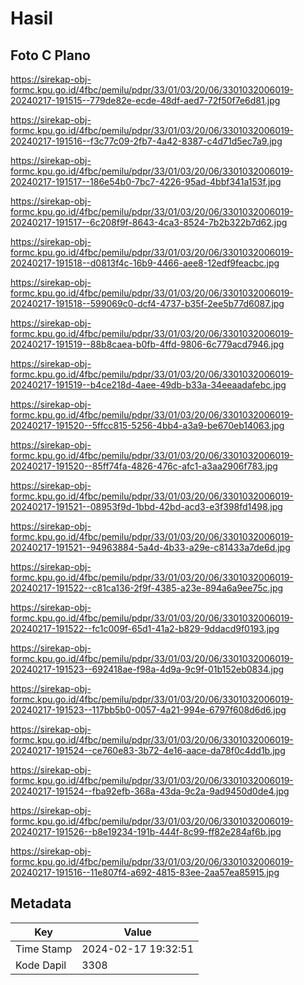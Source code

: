 # Hasil

## Foto C Plano

https://sirekap-obj-formc.kpu.go.id/4fbc/pemilu/pdpr/33/01/03/20/06/3301032006019-20240217-191515--779de82e-ecde-48df-aed7-72f50f7e6d81.jpg

https://sirekap-obj-formc.kpu.go.id/4fbc/pemilu/pdpr/33/01/03/20/06/3301032006019-20240217-191516--f3c77c09-2fb7-4a42-8387-c4d71d5ec7a9.jpg

https://sirekap-obj-formc.kpu.go.id/4fbc/pemilu/pdpr/33/01/03/20/06/3301032006019-20240217-191517--186e54b0-7bc7-4226-95ad-4bbf341a153f.jpg

https://sirekap-obj-formc.kpu.go.id/4fbc/pemilu/pdpr/33/01/03/20/06/3301032006019-20240217-191517--6c208f9f-8643-4ca3-8524-7b2b322b7d62.jpg

https://sirekap-obj-formc.kpu.go.id/4fbc/pemilu/pdpr/33/01/03/20/06/3301032006019-20240217-191518--d0813f4c-16b9-4466-aee8-12edf9feacbc.jpg

https://sirekap-obj-formc.kpu.go.id/4fbc/pemilu/pdpr/33/01/03/20/06/3301032006019-20240217-191518--599069c0-dcf4-4737-b35f-2ee5b77d6087.jpg

https://sirekap-obj-formc.kpu.go.id/4fbc/pemilu/pdpr/33/01/03/20/06/3301032006019-20240217-191519--88b8caea-b0fb-4ffd-9806-6c779acd7946.jpg

https://sirekap-obj-formc.kpu.go.id/4fbc/pemilu/pdpr/33/01/03/20/06/3301032006019-20240217-191519--b4ce218d-4aee-49db-b33a-34eeaadafebc.jpg

https://sirekap-obj-formc.kpu.go.id/4fbc/pemilu/pdpr/33/01/03/20/06/3301032006019-20240217-191520--5ffcc815-5256-4bb4-a3a9-be670eb14063.jpg

https://sirekap-obj-formc.kpu.go.id/4fbc/pemilu/pdpr/33/01/03/20/06/3301032006019-20240217-191520--85ff74fa-4826-476c-afc1-a3aa2906f783.jpg

https://sirekap-obj-formc.kpu.go.id/4fbc/pemilu/pdpr/33/01/03/20/06/3301032006019-20240217-191521--08953f9d-1bbd-42bd-acd3-e3f398fd1498.jpg

https://sirekap-obj-formc.kpu.go.id/4fbc/pemilu/pdpr/33/01/03/20/06/3301032006019-20240217-191521--94963884-5a4d-4b33-a29e-c81433a7de6d.jpg

https://sirekap-obj-formc.kpu.go.id/4fbc/pemilu/pdpr/33/01/03/20/06/3301032006019-20240217-191522--c81ca136-2f9f-4385-a23e-894a6a9ee75c.jpg

https://sirekap-obj-formc.kpu.go.id/4fbc/pemilu/pdpr/33/01/03/20/06/3301032006019-20240217-191522--fc1c009f-65d1-41a2-b829-9ddacd9f0193.jpg

https://sirekap-obj-formc.kpu.go.id/4fbc/pemilu/pdpr/33/01/03/20/06/3301032006019-20240217-191523--692418ae-f98a-4d9a-9c9f-01b152eb0834.jpg

https://sirekap-obj-formc.kpu.go.id/4fbc/pemilu/pdpr/33/01/03/20/06/3301032006019-20240217-191523--117bb5b0-0057-4a21-994e-6797f608d6d6.jpg

https://sirekap-obj-formc.kpu.go.id/4fbc/pemilu/pdpr/33/01/03/20/06/3301032006019-20240217-191524--ce760e83-3b72-4e16-aace-da78f0c4dd1b.jpg

https://sirekap-obj-formc.kpu.go.id/4fbc/pemilu/pdpr/33/01/03/20/06/3301032006019-20240217-191524--fba92efb-368a-43da-9c2a-9ad9450d0de4.jpg

https://sirekap-obj-formc.kpu.go.id/4fbc/pemilu/pdpr/33/01/03/20/06/3301032006019-20240217-191526--b8e19234-191b-444f-8c99-ff82e284af6b.jpg

https://sirekap-obj-formc.kpu.go.id/4fbc/pemilu/pdpr/33/01/03/20/06/3301032006019-20240217-191516--11e807f4-a692-4815-83ee-2aa57ea85915.jpg


## Metadata

| Key        | Value               |
| ---------- | ------------------- |
| Time Stamp | 2024-02-17 19:32:51 |
| Kode Dapil | 3308                |



